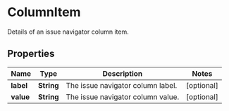 

# ColumnItem

Details of an issue navigator column item.

## Properties

| Name | Type | Description | Notes |
|------------ | ------------- | ------------- | -------------|
|**label** | **String** | The issue navigator column label. |  [optional] |
|**value** | **String** | The issue navigator column value. |  [optional] |



